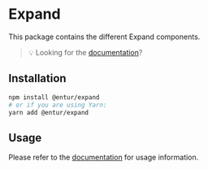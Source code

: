 # Expand

This package contains the different Expand components.

> 💡 Looking for the [documentation](https://entur-design-system.firebaseapp.com/komponenter/layout/expandable)?

## Installation

```sh
npm install @entur/expand
# or if you are using Yarn:
yarn add @entur/expand
```

## Usage

Please refer to the [documentation](https://entur-design-system.firebaseapp.com/komponenter/layout/expandable) for usage information.
